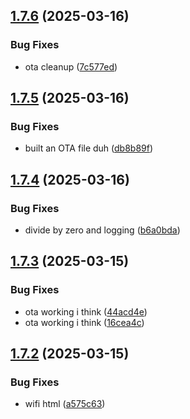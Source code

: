## [1.7.6](https://github.com/olipayne/Arduino-Morse-Radio/compare/v1.7.5...v1.7.6) (2025-03-16)


### Bug Fixes

* ota cleanup ([7c577ed](https://github.com/olipayne/Arduino-Morse-Radio/commit/7c577ed604f120984b660d0dcb33485f6f4a6248))



## [1.7.5](https://github.com/olipayne/Arduino-Morse-Radio/compare/v1.7.4...v1.7.5) (2025-03-16)


### Bug Fixes

* built an OTA file duh ([db8b89f](https://github.com/olipayne/Arduino-Morse-Radio/commit/db8b89f1fbca8bf3434b556f0ad8723fe2b994f9))



## [1.7.4](https://github.com/olipayne/Arduino-Morse-Radio/compare/v1.7.3...v1.7.4) (2025-03-16)


### Bug Fixes

* divide by zero and logging ([b6a0bda](https://github.com/olipayne/Arduino-Morse-Radio/commit/b6a0bda272bfe9fd81899c9cd343ce08b355e09b))



## [1.7.3](https://github.com/olipayne/Arduino-Morse-Radio/compare/v1.7.2...v1.7.3) (2025-03-15)


### Bug Fixes

* ota working i think ([44acd4e](https://github.com/olipayne/Arduino-Morse-Radio/commit/44acd4e34cad53a2a1af5556d633787c3ac16a0f))
* ota working i think ([16cea4c](https://github.com/olipayne/Arduino-Morse-Radio/commit/16cea4ce02d37a0728632cb0eecce877fc2f9674))



## [1.7.2](https://github.com/olipayne/Arduino-Morse-Radio/compare/v1.7.1...v1.7.2) (2025-03-15)


### Bug Fixes

* wifi html ([a575c63](https://github.com/olipayne/Arduino-Morse-Radio/commit/a575c63635ada2ddc25793e94e43de6524a59b18))



